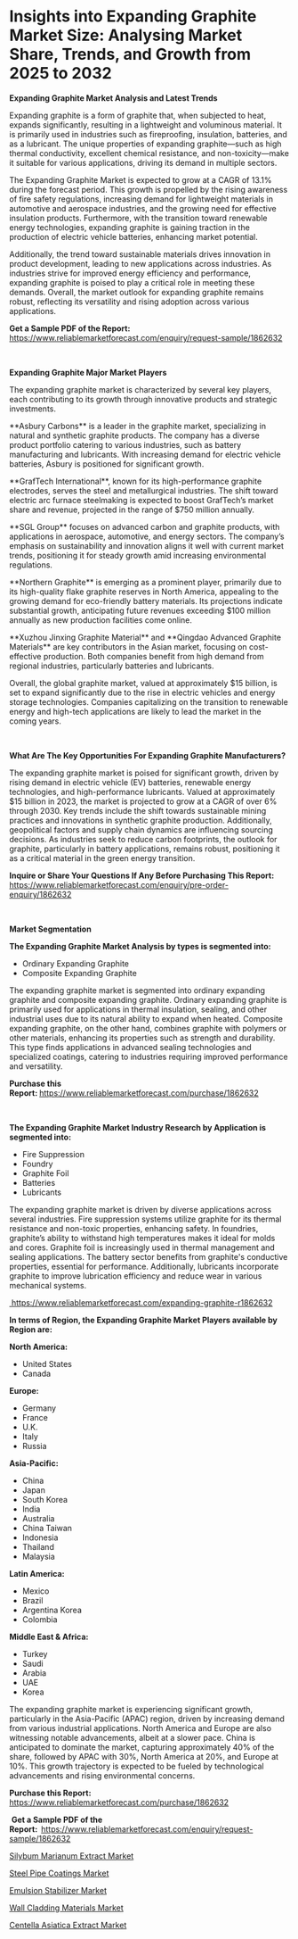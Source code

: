 <p><h1>Insights into Expanding Graphite Market Size: Analysing Market Share, Trends, and Growth from 2025 to 2032</h1></p><p><strong>Expanding Graphite Market Analysis and Latest Trends</strong></p>
<p><p>Expanding graphite is a form of graphite that, when subjected to heat, expands significantly, resulting in a lightweight and voluminous material. It is primarily used in industries such as fireproofing, insulation, batteries, and as a lubricant. The unique properties of expanding graphite—such as high thermal conductivity, excellent chemical resistance, and non-toxicity—make it suitable for various applications, driving its demand in multiple sectors.</p><p>The Expanding Graphite Market is expected to grow at a CAGR of 13.1% during the forecast period. This growth is propelled by the rising awareness of fire safety regulations, increasing demand for lightweight materials in automotive and aerospace industries, and the growing need for effective insulation products. Furthermore, with the transition toward renewable energy technologies, expanding graphite is gaining traction in the production of electric vehicle batteries, enhancing market potential. </p><p>Additionally, the trend toward sustainable materials drives innovation in product development, leading to new applications across industries. As industries strive for improved energy efficiency and performance, expanding graphite is poised to play a critical role in meeting these demands. Overall, the market outlook for expanding graphite remains robust, reflecting its versatility and rising adoption across various applications.</p></p>
<p><strong>Get a Sample PDF of the Report:&nbsp;</strong> <a href="https://www.reliablemarketforecast.com/enquiry/request-sample/1862632?utm_campaign=1130&utm_medium=2&utm_source=Github&utm_content=ia&utm_term=31032025&utm_id=expanding-graphite">https://www.reliablemarketforecast.com/enquiry/request-sample/1862632</a></p>
<p>&nbsp;</p>
<p><strong>Expanding Graphite Major Market Players</strong></p>
<p><p>The expanding graphite market is characterized by several key players, each contributing to its growth through innovative products and strategic investments. </p><p>**Asbury Carbons** is a leader in the graphite market, specializing in natural and synthetic graphite products. The company has a diverse product portfolio catering to various industries, such as battery manufacturing and lubricants. With increasing demand for electric vehicle batteries, Asbury is positioned for significant growth.</p><p>**GrafTech International**, known for its high-performance graphite electrodes, serves the steel and metallurgical industries. The shift toward electric arc furnace steelmaking is expected to boost GrafTech’s market share and revenue, projected in the range of $750 million annually.</p><p>**SGL Group** focuses on advanced carbon and graphite products, with applications in aerospace, automotive, and energy sectors. The company’s emphasis on sustainability and innovation aligns it well with current market trends, positioning it for steady growth amid increasing environmental regulations.</p><p>**Northern Graphite** is emerging as a prominent player, primarily due to its high-quality flake graphite reserves in North America, appealing to the growing demand for eco-friendly battery materials. Its projections indicate substantial growth, anticipating future revenues exceeding $100 million annually as new production facilities come online.</p><p>**Xuzhou Jinxing Graphite Material** and **Qingdao Advanced Graphite Materials** are key contributors in the Asian market, focusing on cost-effective production. Both companies benefit from high demand from regional industries, particularly batteries and lubricants.</p><p>Overall, the global graphite market, valued at approximately $15 billion, is set to expand significantly due to the rise in electric vehicles and energy storage technologies. Companies capitalizing on the transition to renewable energy and high-tech applications are likely to lead the market in the coming years.</p></p>
<p>&nbsp;</p>
<p><strong>What Are The Key Opportunities For Expanding Graphite Manufacturers?</strong></p>
<p><p>The expanding graphite market is poised for significant growth, driven by rising demand in electric vehicle (EV) batteries, renewable energy technologies, and high-performance lubricants. Valued at approximately $15 billion in 2023, the market is projected to grow at a CAGR of over 6% through 2030. Key trends include the shift towards sustainable mining practices and innovations in synthetic graphite production. Additionally, geopolitical factors and supply chain dynamics are influencing sourcing decisions. As industries seek to reduce carbon footprints, the outlook for graphite, particularly in battery applications, remains robust, positioning it as a critical material in the green energy transition.</p></p>
<p><strong>Inquire or Share Your Questions If Any Before Purchasing This Report:</strong> <a href="https://www.reliablemarketforecast.com/enquiry/pre-order-enquiry/1862632?utm_campaign=1130&utm_medium=2&utm_source=Github&utm_content=ia&utm_term=31032025&utm_id=expanding-graphite">https://www.reliablemarketforecast.com/enquiry/pre-order-enquiry/1862632</a></p>
<p>&nbsp;</p>
<p><strong>Market Segmentation</strong></p>
<p><strong>The Expanding Graphite Market Analysis by types is segmented into:</strong></p>
<p><ul><li>Ordinary Expanding Graphite</li><li>Composite Expanding Graphite</li></ul></p>
<p><p>The expanding graphite market is segmented into ordinary expanding graphite and composite expanding graphite. Ordinary expanding graphite is primarily used for applications in thermal insulation, sealing, and other industrial uses due to its natural ability to expand when heated. Composite expanding graphite, on the other hand, combines graphite with polymers or other materials, enhancing its properties such as strength and durability. This type finds applications in advanced sealing technologies and specialized coatings, catering to industries requiring improved performance and versatility.</p></p>
<p><strong>Purchase this Report:&nbsp;</strong><a href="https://www.reliablemarketforecast.com/purchase/1862632?utm_campaign=1130&utm_medium=2&utm_source=Github&utm_content=ia&utm_term=31032025&utm_id=expanding-graphite">https://www.reliablemarketforecast.com/purchase/1862632</a></p>
<p>&nbsp;</p>
<p><strong>The Expanding Graphite Market Industry Research by Application is segmented into:</strong></p>
<p><ul><li>Fire Suppression</li><li>Foundry</li><li>Graphite Foil</li><li>Batteries</li><li>Lubricants</li></ul></p>
<p><p>The expanding graphite market is driven by diverse applications across several industries. Fire suppression systems utilize graphite for its thermal resistance and non-toxic properties, enhancing safety. In foundries, graphite’s ability to withstand high temperatures makes it ideal for molds and cores. Graphite foil is increasingly used in thermal management and sealing applications. The battery sector benefits from graphite's conductive properties, essential for performance. Additionally, lubricants incorporate graphite to improve lubrication efficiency and reduce wear in various mechanical systems.</p></p>
<p><a href="https://www.reliablemarketforecast.com/expanding-graphite-r1862632?utm_campaign=1130&utm_medium=2&utm_source=Github&utm_content=ia&utm_term=31032025&utm_id=expanding-graphite">&nbsp;https://www.reliablemarketforecast.com/expanding-graphite-r1862632</a></p>
<p><strong>In terms of Region, the Expanding Graphite Market Players available by Region are:</strong></p>
<p>
    <p> <strong> North America: </strong>
        <ul>
            <li>United States</li>
            <li>Canada</li>
        </ul>
        </p> 
    <p> <strong> Europe: </strong>
        <ul>
            <li>Germany</li>
            <li>France</li>
            <li>U.K.</li>
            <li>Italy</li>
            <li>Russia</li>
        </ul>
        </p> 
    <p> <strong> Asia-Pacific: </strong>
        <ul>
            <li>China</li>
            <li>Japan</li>
            <li>South Korea</li>
            <li>India</li>
            <li>Australia</li>
            <li>China Taiwan</li>
            <li>Indonesia</li>
            <li>Thailand</li>
            <li>Malaysia</li>
        </ul>
        </p> 
    <p> <strong> Latin America: </strong>
        <ul>
            <li>Mexico</li>
            <li>Brazil</li>
            <li>Argentina Korea</li>
            <li>Colombia</li>
        </ul>
        </p> 
    <p> <strong> Middle East & Africa: </strong>
        <ul>
            <li>Turkey</li>
            <li>Saudi</li>
            <li>Arabia</li>
            <li>UAE</li>
            <li>Korea</li>
        </ul>
    </p>
    </p>
<p><p>The expanding graphite market is experiencing significant growth, particularly in the Asia-Pacific (APAC) region, driven by increasing demand from various industrial applications. North America and Europe are also witnessing notable advancements, albeit at a slower pace. China is anticipated to dominate the market, capturing approximately 40% of the share, followed by APAC with 30%, North America at 20%, and Europe at 10%. This growth trajectory is expected to be fueled by technological advancements and rising environmental concerns.</p></p>
<p><strong>Purchase this Report: </strong><a href="https://www.reliablemarketforecast.com/purchase/1862632?utm_campaign=1130&utm_medium=2&utm_source=Github&utm_content=ia&utm_term=31032025&utm_id=expanding-graphite">https://www.reliablemarketforecast.com/purchase/1862632</a></p>
<p>&nbsp;<strong>Get a Sample PDF of the Report:&nbsp;&nbsp;</strong><a href="https://www.reliablemarketforecast.com/enquiry/request-sample/1862632?utm_campaign=1130&utm_medium=2&utm_source=Github&utm_content=ia&utm_term=31032025&utm_id=expanding-graphite">https://www.reliablemarketforecast.com/enquiry/request-sample/1862632</a></p>
<p><strong></strong></p>
<p><p><a href="https://github.com/heeildannas/Market-Research-Report-List-1/blob/main/silybum-marianum-extract-market.md?utm_campaign=1130&utm_medium=2&utm_source=Github&utm_content=ia&utm_term=31032025&utm_id=expanding-graphite">Silybum Marianum Extract Market</a></p><p><a href="https://github.com/ceranamaduvq/Market-Research-Report-List-1/blob/main/steel-pipe-coatings-market.md?utm_campaign=1130&utm_medium=2&utm_source=Github&utm_content=ia&utm_term=31032025&utm_id=expanding-graphite">Steel Pipe Coatings Market</a></p><p><a href="https://github.com/ertssmelov0/Market-Research-Report-List-1/blob/main/emulsion-stabilizer-market.md?utm_campaign=1130&utm_medium=2&utm_source=Github&utm_content=ia&utm_term=31032025&utm_id=expanding-graphite">Emulsion Stabilizer Market</a></p><p><a href="https://github.com/sibellanikmn/Market-Research-Report-List-1/blob/main/wall-cladding-materials-market.md?utm_campaign=1130&utm_medium=2&utm_source=Github&utm_content=ia&utm_term=31032025&utm_id=expanding-graphite">Wall Cladding Materials Market</a></p><p><a href="https://github.com/astadtetcha28/Market-Research-Report-List-1/blob/main/centella-asiatica-extract-market.md?utm_campaign=1130&utm_medium=2&utm_source=Github&utm_content=ia&utm_term=31032025&utm_id=expanding-graphite">Centella Asiatica Extract Market</a></p></p>